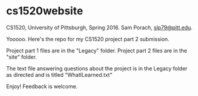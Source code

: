 # cs1520website

CS1520, University of Pittsburgh, Spring 2016.
Sam Porach, slp79@pitt.edu.

Yooooo. Here's the repo for my CS1520 project part 2 submission.

Project part 1 files are in the "Legacy" folder.
Project part 2 files are in the "site" folder.

The text file answering questions about the project is in the Legacy folder 
as directed and is titled "WhatILearned.txt"

Enjoy! Feedback is welcome.
